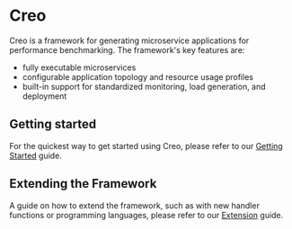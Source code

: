 # Creo

Creo is a framework for generating microservice applications for performance benchmarking.
The framework's key features are:

- fully executable microservices
- configurable application topology and resource usage profiles
- built-in support for standardized monitoring, load generation, and deployment

## Getting started

For the quickest way to get started using Creo, please refer to our [Getting Started](./docs/getting_started.md) guide.

## Extending the Framework

A guide on how to extend the framework, such as with new handler functions or programming languages, please refer
to our [Extension](./docs/extension/README.md) guide.

